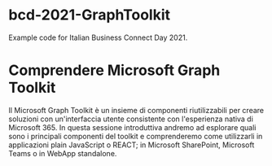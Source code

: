 # bcd-2021-GraphToolkit
Example code for Italian Business Connect Day 2021. 

# Comprendere Microsoft Graph Toolkit

Il Microsoft Graph Toolkit è un insieme di componenti riutilizzabili per creare soluzioni con un'interfaccia 
utente consistente con l'esperienza nativa di Microsoft 365. In questa sessione introduttiva andremo 
ad esplorare quali sono i principali componenti del toolkit e comprenderemo come utilizzarli 
in applicazioni plain JavaScript o REACT; in Microsoft SharePoint, Microsoft Teams o in WebApp standalone.
